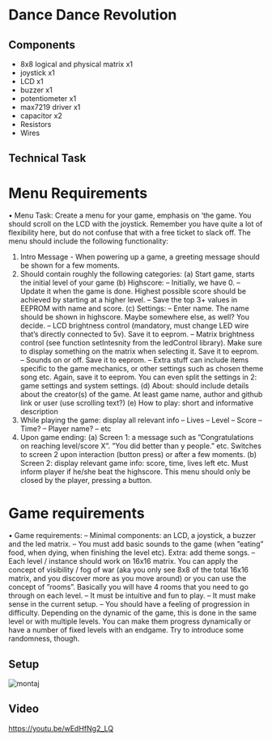 #                                                            Dance Dance Revolution



## Components
* 8x8 logical and physical matrix x1
* joystick x1
* LCD x1
* buzzer x1
* potentiometer x1
* max7219 driver x1
* capacitor x2
* Resistors
* Wires

## Technical Task
# Menu Requirements
• Menu Task: Create a menu for your game, emphasis on ‘the game. You
should scroll on the LCD with the joystick. Remember you have quite a
lot of flexibility here, but do not confuse that with a free ticket to slack
off. The menu should include the following functionality:
1. Intro Message - When powering up a game, a greeting message
should be shown for a few moments.
2. Should contain roughly the following categories:
(a) Start game, starts the initial level of your game
(b) Highscore:
– Initially, we have 0.
– Update it when the game is done. Highest possible score
should be achieved by starting at a higher level.
– Save the top 3+ values in EEPROM with name and score.
(c) Settings:
– Enter name. The name should be shown in highscore. Maybe
somewhere else, as well? You decide.
– LCD brightness control (mandatory, must change LED wire
that’s directly connected to 5v). Save it to eeprom.
– Matrix brightness control (see function setIntesnity from the
ledControl library). Make sure to display something on the
matrix when selecting it. Save it to eeprom.
– Sounds on or off. Save it to eeprom.
– Extra stuff can include items specific to the game mechanics,
or other settings such as chosen theme song etc. Again, save
it to eeprom. You can even split the settings in 2: game
settings and system settings.
(d) About: should include details about the creator(s) of the game.
At least game name, author and github link or user (use scrolling
text?)
(e) How to play: short and informative description
3. While playing the game: display all relevant info
– Lives
– Level
– Score
– Time?
– Player name?
– etc
4. Upon game ending:
(a) Screen 1: a message such as ”Congratulations on reaching level/score
X”. ”You did better than y people.” etc. Switches to screen 2
upon interaction (button press) or after a few moments.
(b) Screen 2: display relevant game info: score, time, lives left etc.
Must inform player if he/she beat the highscore. This
menu should only be closed by the player, pressing a button.


# Game requirements
• Game requirements:
– Minimal components: an LCD, a joystick, a buzzer and the led
matrix.
– You must add basic sounds to the game (when ”eating” food, when
dying, when finishing the level etc). Extra: add theme songs.
– Each level / instance should work on 16x16 matrix. You can apply
the concept of visibility / fog of war (aka you only see 8x8 of the
total 16x16 matrix, and you discover more as you move around) or
you can use the concept of ”rooms”. Basically you will have 4 rooms
that you need to go through on each level.
– It must be intuitive and fun to play.
– It must make sense in the current setup.
– You should have a feeling of progression in difficulty. Depending
on the dynamic of the game, this is done in the same level or with
multiple levels. You can make them progress dynamically or have
a number of fixed levels with an endgame. Try to introduce some
randomness, though.

## Setup
![montaj](Homework4.jpeg)

## Video
https://youtu.be/wEdHfNg2_LQ
